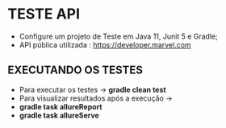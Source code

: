 # **TESTE API** #

* Configure um projeto de Teste em Java 11, Junit 5 e Gradle;
* API pública utilizada : https://developer.marvel.com 

## EXECUTANDO OS TESTES ##
* Para executar os testes -> **gradle clean test**
* Para visualizar resultados após a execução -> 
* **gradle task allureReport**
* **gradle task allureServe**
